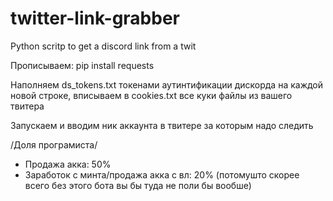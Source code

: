 # twitter-link-grabber
Python scritp to get a discord link from a twit


Прописываем:
pip install requests


Наполняем ds_tokens.txt токенами аутинтификации дискорда на каждой новой строке, вписываем в cookies.txt все куки файлы из вашего твитера

Запускаем и вводим ник аккаунта в твитере за которым надо следить





/Доля програмиста/

 - Продажа акка: 50%
 - Зарaботок с минта/продажа акка с вл: 20% (потомушто скорее всего без этого бота вы бы туда не поли бы вообше)
